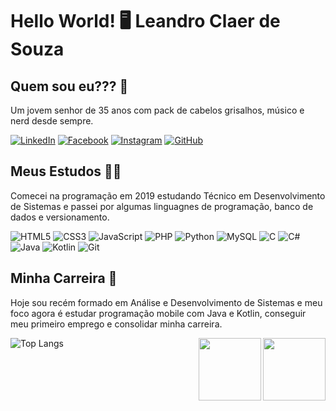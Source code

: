 
# Hello World! 🖥️ Leandro Claer de Souza


## Quem sou eu??? 💁
Um jovem senhor de 35 anos com pack de cabelos grisalhos, músico e nerd desde sempre.

[![LinkedIn](https://img.shields.io/badge/LinkedIn-000?style=for-the-badge&logo=linkedin&logoColor=0E76A8)](https://www.linkedin.com/in/leandro-claer-de-souza/) [![Facebook](https://img.shields.io/badge/Facebook-000?style=for-the-badge&logo=facebook)](https://www.facebook.com/lecs01) [![Instagram](https://img.shields.io/badge/Instagram-000?style=for-the-badge&logo=instagram)](https://www.instagram.com/lecs01/) [![GitHub](https://img.shields.io/badge/GitHbt-000?style=for-the-badge&logo=github&logoColor=white)](https://github.com/lecs01)

## Meus Estudos 🧑‍💻	
Comecei na programação em 2019 estudando Técnico em Desenvolvimento de Sistemas e passei por algumas linguagnes de programação, banco de dados e versionamento.

![HTML5](https://img.shields.io/badge/HTML5-000?style=for-the-badge&logo=html5) ![CSS3](https://img.shields.io/badge/CSS3-000?style=for-the-badge&logo=css3&logoColor=264CE4) ![JavaScript](https://img.shields.io/badge/JavaScript-000?style=for-the-badge&logo=javascript) ![PHP](https://img.shields.io/badge/PHP-000?style=for-the-badge&logo=php&logoColor=777884) ![Python](https://img.shields.io/badge/Python-000?style=for-the-badge&logo=python) ![MySQL](https://img.shields.io/badge/MySQL-000?style=for-the-badge&logo=mysql&logoColor=005C84) ![C](https://img.shields.io/badge/C-000?style=for-the-badge&logo=c) ![C#](https://img.shields.io/badge/C%23-000?style=for-the-badge&logo=c-sharp&logoColor=823085) ![Java](https://img.shields.io/badge/Java-000?style=for-the-badge&logo=java) ![Kotlin](https://img.shields.io/badge/Kotlin-000?&style=for-the-badge&logo=kotlin&logoColor=B73BFE) ![Git](https://img.shields.io/badge/git-000.svg?style=for-the-badge&logo=git&logoColor=white)

## Minha Carreira 👷	
Hoje sou recém formado em Análise e Desenvolvimento de Sistemas e meu foco agora é estudar programação mobile com Java e Kotlin, conseguir meu primeiro emprego e consolidar minha carreira.

<img align="right" height="100" width="100" src="https://cdn.worldvectorlogo.com/logos/logo-android.svg">

<img align="right" height="100" width="100" src="https://www.svgrepo.com/show/303388/java-4-logo.svg">


![Top Langs](https://github-readme-stats-git-masterrstaa-rickstaa.vercel.app/api/top-langs/?username=lecs01&layout=compact&bg_color=000&border_color=30A3DC&title_color=E94D5F&text_color=FFF)
